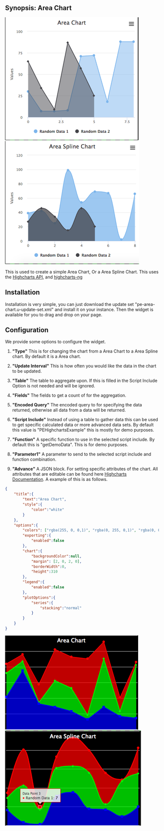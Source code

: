 ## Synopsis: Area Chart

![alt text](../../images/pe-area-chart.png "Basic Setup")
![alt text](../../images/pe-area-spline-chart.png "Basic Setup")

This is used to create a simple Area Chart, Or a Area Spline Chart. This uses the [Highcharts API](highcharts.com), and [highcharts-ng](https://github.com/pablojim/highcharts-ng)

## Installation

Installation is very simple, you can just download the update set "pe-area-chart.u-update-set.xml" and install it on your instance. Then the widget is available for you to drag and drop on your page.

## Configuration
We provide some options to configure the widget.

1. **"Type"** This is for changing the chart from a Area Chart to a Area Spline chart. By default it is a Area chart.

1. **"Update Interval"** This is how often you would like the data in the chart to be updated.

1. **"Table"** The table to aggregate upon. If this is filled in the Script Include Option is not needed and will be ignored.

1. **"Fields"** The fields to get a count of for the aggregation.

1. **"Encoded Query"** The encoded query to for specifying the data returned, otherwise all data from a data will be returned.

1. **"Script Include"** Instead of using a table to gather data this can be used to get specific calculated data or more advanced data sets. By default this value is "PEHighchartsExample" this is mostly for demo purposes.

1. **"Function"** A specific function to use in the selected script include. By default this is "getDemoData". This is for demo purposes.

1. **"Parameter1"** A parameter to send to the selected script include and function combination.

1. **"Advance"** A JSON block. For setting specific attributes of the chart. All attributes that are editable can be found here [Highcharts Documentation](http://api.highcharts.com/highcharts). A example of this is as follows.
```json
{
    "title":{
        "text":"Area Chart",
        "style":{
            "color":"white"
        }
    },
    "options":{
        "colors": ["rgba(255, 0, 0,1)", "rgba(0, 255, 0,1)", "rgba(0, 0, 255,1)"],
        "exporting":{
            "enabled":false
        },
        "chart":{
            "backgroundColor":null,
            "margin": [2, 0, 2, 0],
            "borderWidth":0,
            "height":310
        },
		"legend":{
			"enabled":false
		},
        "plotOptions":{
            "series":{
                "stacking":"normal"
            }
        }
    }
}
```
![alt text](../../images/pe-area-chart-modified.png "Modified Version Using Advanced")
![alt text](../../images/pe-area-spline-chart-modified.png "Modified Version Using Advanced")